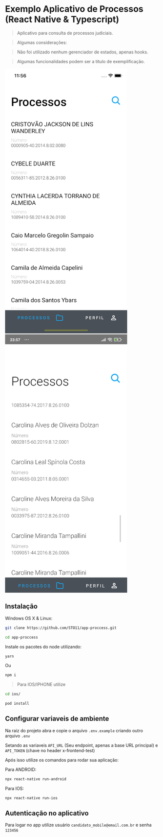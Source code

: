 # Exemplo Aplicativo de Processos (React Native & Typescript)
> Aplicativo para consulta de processos judiciais.

> Algumas considerações:

> Não foi utilizado nenhum gerenciador de estados, apenas hooks.

> Algumas funcionalidades podem ser a titulo de exemplificação.


![](ios.png) ![](android.jpg)

## Instalação

Windows OS X & Linux:

```sh
git clone https://github.com/STO11/app-proccess.git
```

```sh
cd app-proccess
```

Instale os pacotes do node utilizando:

```sh
yarn
```
Ou
```sh
npm i
```

> Para IOS/IPHONE utilize
```sh
cd ios/

```
```sh
pod install
```

## Configurar variaveis de ambiente

Na raiz do projeto abra e copie o arquivo `.env.example` criando outro arquivo `.env`

Setando as variaveis  `API_URL` (Seu endpoint, apenas a base URL principal) e `API_TOKEN` (chave no header x-frontend-test)

Após isso utilize os comandos para rodar sua aplicação:

Para ANDROID:
```sh
npx react-native run-android
```

Para IOS:
```sh
npx react-native run-ios
```
## Autenticação no aplicativo

Para logar no app utilize usuário `candidato_mobile@email.com.br`  e senha `123456`
